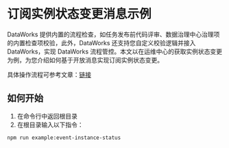 # 订阅实例状态变更消息示例

DataWorks 提供内置的流程检查，如任务发布前代码评审、数据治理中心治理项的内置检查项校验，此外，DataWorks 还支持您自定义校验逻辑并接入 DataWorks，实现 DataWorks 流程管控。本文以在运维中心的获取实例状态变更为例，为您介绍如何基于开放消息实现订阅实例状态变更。

具体操作流程可参考文章：[链接](https://openplatform.data.aliyun.com/playground/case?id=subInstStatusChange)

## 如何开始

1. 在命令行中返回根目录
2. 在根目录输入以下指令：

```shell
npm run example:event-instance-status
```
